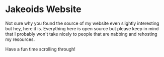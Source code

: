 # Jakeoids Website

Not sure why you found the source of my website even slightly interesting but hey, here it is. Everything here is open source but please keep in mind that I probably won't take nicely to people that are nabbing and rehosting my resources. 

Have a fun time scrolling through!
